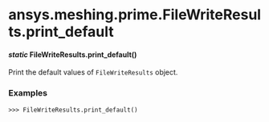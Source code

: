 # ansys.meshing.prime.FileWriteResults.print_default

<a id="ansys.meshing.prime.FileWriteResults.print_default"></a>

#### *static* FileWriteResults.print_default()

Print the default values of `FileWriteResults` object.

### Examples

```pycon
>>> FileWriteResults.print_default()
```

<!-- !! processed by numpydoc !! -->
